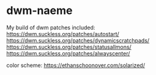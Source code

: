 # dwm-naeme
My build of dwm
patches included:
https://dwm.suckless.org/patches/autostart/
https://dwm.suckless.org/patches/dynamicscratchpads/
https://dwm.suckless.org/patches/statusallmons/
https://dwm.suckless.org/patches/alwayscenter/

color scheme:
https://ethanschoonover.com/solarized/

